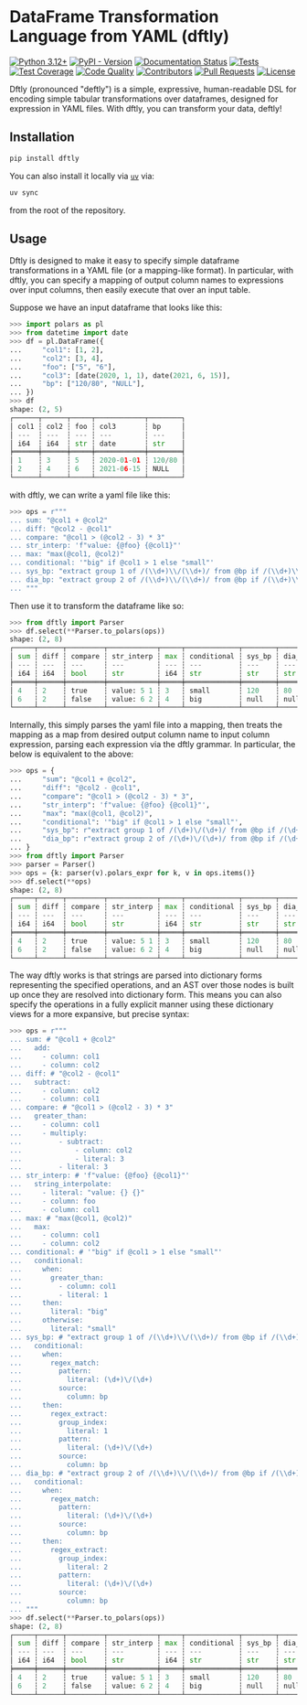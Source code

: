 # DataFrame Transformation Language from YAML (dftly)

[![Python 3.12+](https://img.shields.io/badge/-Python_3.12+-blue?logo=python&logoColor=white)](https://www.python.org/downloads/release/python-3100/)
[![PyPI - Version](https://img.shields.io/pypi/v/dftly)](https://pypi.org/project/dftly/)
[![Documentation Status](https://readthedocs.org/projects/dftly/badge/?version=latest)](https://dftly.readthedocs.io/en/latest/?badge=latest)
[![Tests](https://github.com/mmcdermott/dftly/actions/workflows/tests.yaml/badge.svg)](https://github.com/mmcdermott/dftly/actions/workflows/tests.yaml)
[![Test Coverage](https://codecov.io/github/mmcdermott/dftly/graph/badge.svg?token=BV119L5JQJ)](https://codecov.io/github/mmcdermott/dftly)
[![Code Quality](https://github.com/mmcdermott/dftly/actions/workflows/code-quality-main.yaml/badge.svg)](https://github.com/mmcdermott/dftly/actions/workflows/code-quality-main.yaml)
[![Contributors](https://img.shields.io/github/contributors/mmcdermott/dftly.svg)](https://github.com/mmcdermott/dftly/graphs/contributors)
[![Pull Requests](https://img.shields.io/badge/PRs-welcome-brightgreen.svg)](https://github.com/mmcdermott/dftly/pulls)
[![License](https://img.shields.io/badge/License-MIT-green.svg?labelColor=gray)](https://github.com/mmcdermott/dftly#license)

Dftly (pronounced "deftly") is a simple, expressive, human-readable DSL for encoding simple tabular
transformations over dataframes, designed for expression in YAML files. With dftly, you can transform your
data, deftly!

## Installation

```bash
pip install dftly
```

You can also install it locally via [`uv`](https://docs.astral.sh/uv/) via:

```bash
uv sync
```

from the root of the repository.

## Usage

Dftly is designed to make it easy to specify simple dataframe transformations in a YAML file (or a
mapping-like format). In particular, with dftly, you can specify a mapping of output column names to
expressions over input columns, then easily execute that over an input table.

Suppose we have an input dataframe that looks like this:

```python
>>> import polars as pl
>>> from datetime import date
>>> df = pl.DataFrame({
...     "col1": [1, 2],
...     "col2": [3, 4],
...     "foo": ["5", "6"],
...     "col3": [date(2020, 1, 1), date(2021, 6, 15)],
...     "bp": ["120/80", "NULL"],
... })
>>> df
shape: (2, 5)
┌──────┬──────┬─────┬────────────┬────────┐
│ col1 ┆ col2 ┆ foo ┆ col3       ┆ bp     │
│ ---  ┆ ---  ┆ --- ┆ ---        ┆ ---    │
│ i64  ┆ i64  ┆ str ┆ date       ┆ str    │
╞══════╪══════╪═════╪════════════╪════════╡
│ 1    ┆ 3    ┆ 5   ┆ 2020-01-01 ┆ 120/80 │
│ 2    ┆ 4    ┆ 6   ┆ 2021-06-15 ┆ NULL   │
└──────┴──────┴─────┴────────────┴────────┘

```

with dftly, we can write a yaml file like this:

```python
>>> ops = r"""
... sum: "@col1 + @col2"
... diff: "@col2 - @col1"
... compare: "@col1 > (@col2 - 3) * 3"
... str_interp: 'f"value: {@foo} {@col1}"'
... max: "max(@col1, @col2)"
... conditional: '"big" if @col1 > 1 else "small"'
... sys_bp: "extract group 1 of /(\\d+)\\/(\\d+)/ from @bp if /(\\d+)\\/(\\d+)/ in @bp"
... dia_bp: "extract group 2 of /(\\d+)\\/(\\d+)/ from @bp if /(\\d+)\\/(\\d+)/ in @bp"
... """

```

Then use it to transform the dataframe like so:

```python
>>> from dftly import Parser
>>> df.select(**Parser.to_polars(ops))
shape: (2, 8)
┌─────┬──────┬─────────┬────────────┬─────┬─────────────┬────────┬────────┐
│ sum ┆ diff ┆ compare ┆ str_interp ┆ max ┆ conditional ┆ sys_bp ┆ dia_bp │
│ --- ┆ ---  ┆ ---     ┆ ---        ┆ --- ┆ ---         ┆ ---    ┆ ---    │
│ i64 ┆ i64  ┆ bool    ┆ str        ┆ i64 ┆ str         ┆ str    ┆ str    │
╞═════╪══════╪═════════╪════════════╪═════╪═════════════╪════════╪════════╡
│ 4   ┆ 2    ┆ true    ┆ value: 5 1 ┆ 3   ┆ small       ┆ 120    ┆ 80     │
│ 6   ┆ 2    ┆ false   ┆ value: 6 2 ┆ 4   ┆ big         ┆ null   ┆ null   │
└─────┴──────┴─────────┴────────────┴─────┴─────────────┴────────┴────────┘

```

Internally, this simply parses the yaml file into a mapping, then treats the mapping as a map from desired
output column name to input column expression, parsing each expression via the dftly grammar. In particular,
the below is equivalent to the above:

```python
>>> ops = {
...     "sum": "@col1 + @col2",
...     "diff": "@col2 - @col1",
...     "compare": "@col1 > (@col2 - 3) * 3",
...     "str_interp": 'f"value: {@foo} {@col1}"',
...     "max": "max(@col1, @col2)",
...     "conditional": '"big" if @col1 > 1 else "small"',
...     "sys_bp": r"extract group 1 of /(\d+)\/(\d+)/ from @bp if /(\d+)\/(\d+)/ in @bp",
...     "dia_bp": r"extract group 2 of /(\d+)\/(\d+)/ from @bp if /(\d+)\/(\d+)/ in @bp",
... }
>>> from dftly import Parser
>>> parser = Parser()
>>> ops = {k: parser(v).polars_expr for k, v in ops.items()}
>>> df.select(**ops)
shape: (2, 8)
┌─────┬──────┬─────────┬────────────┬─────┬─────────────┬────────┬────────┐
│ sum ┆ diff ┆ compare ┆ str_interp ┆ max ┆ conditional ┆ sys_bp ┆ dia_bp │
│ --- ┆ ---  ┆ ---     ┆ ---        ┆ --- ┆ ---         ┆ ---    ┆ ---    │
│ i64 ┆ i64  ┆ bool    ┆ str        ┆ i64 ┆ str         ┆ str    ┆ str    │
╞═════╪══════╪═════════╪════════════╪═════╪═════════════╪════════╪════════╡
│ 4   ┆ 2    ┆ true    ┆ value: 5 1 ┆ 3   ┆ small       ┆ 120    ┆ 80     │
│ 6   ┆ 2    ┆ false   ┆ value: 6 2 ┆ 4   ┆ big         ┆ null   ┆ null   │
└─────┴──────┴─────────┴────────────┴─────┴─────────────┴────────┴────────┘

```

The way dftly works is that strings are parsed into dictionary forms representing the specified operations,
and an AST over those nodes is built up once they are resolved into dictionary form. This means you can also
specify the operations in a fully explicit manner using these dictionary views for a more expansive, but
precise syntax:

```python
>>> ops = r"""
... sum: # "@col1 + @col2"
...   add:
...     - column: col1
...     - column: col2
... diff: # "@col2 - @col1"
...   subtract:
...     - column: col2
...     - column: col1
... compare: # "@col1 > (@col2 - 3) * 3"
...   greater_than:
...     - column: col1
...     - multiply:
...         - subtract:
...             - column: col2
...             - literal: 3
...         - literal: 3
... str_interp: # 'f"value: {@foo} {@col1}"'
...   string_interpolate:
...     - literal: "value: {} {}"
...     - column: foo
...     - column: col1
... max: # "max(@col1, @col2)"
...   max:
...     - column: col1
...     - column: col2
... conditional: # '"big" if @col1 > 1 else "small"'
...   conditional:
...     when:
...       greater_than:
...         - column: col1
...         - literal: 1
...     then:
...       literal: "big"
...     otherwise:
...       literal: "small"
... sys_bp: # "extract group 1 of /(\\d+)\\/(\\d+)/ from @bp if /(\\d+)\\/(\\d+)/ in @bp"
...   conditional:
...     when:
...       regex_match:
...         pattern:
...           literal: (\d+)\/(\d+)
...         source:
...           column: bp
...     then:
...       regex_extract:
...         group_index:
...           literal: 1
...         pattern:
...           literal: (\d+)\/(\d+)
...         source:
...           column: bp
... dia_bp: # "extract group 2 of /(\\d+)\\/(\\d+)/ from @bp if /(\\d+)\\/(\\d+)/ in @bp"
...   conditional:
...     when:
...       regex_match:
...         pattern:
...           literal: (\d+)\/(\d+)
...         source:
...           column: bp
...     then:
...       regex_extract:
...         group_index:
...           literal: 2
...         pattern:
...           literal: (\d+)\/(\d+)
...         source:
...           column: bp
... """
>>> df.select(**Parser.to_polars(ops))
shape: (2, 8)
┌─────┬──────┬─────────┬────────────┬─────┬─────────────┬────────┬────────┐
│ sum ┆ diff ┆ compare ┆ str_interp ┆ max ┆ conditional ┆ sys_bp ┆ dia_bp │
│ --- ┆ ---  ┆ ---     ┆ ---        ┆ --- ┆ ---         ┆ ---    ┆ ---    │
│ i64 ┆ i64  ┆ bool    ┆ str        ┆ i64 ┆ str         ┆ str    ┆ str    │
╞═════╪══════╪═════════╪════════════╪═════╪═════════════╪════════╪════════╡
│ 4   ┆ 2    ┆ true    ┆ value: 5 1 ┆ 3   ┆ small       ┆ 120    ┆ 80     │
│ 6   ┆ 2    ┆ false   ┆ value: 6 2 ┆ 4   ┆ big         ┆ null   ┆ null   │
└─────┴──────┴─────────┴────────────┴─────┴─────────────┴────────┴────────┘

```
